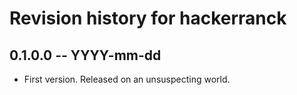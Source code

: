 # Revision history for hackerranck

## 0.1.0.0 -- YYYY-mm-dd

* First version. Released on an unsuspecting world.
